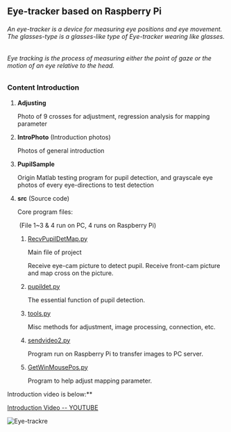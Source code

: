## Eye-tracker based on Raspberry Pi

###### An eye-tracker is a device for measuring eye positions and eye movement. The glasses-type is a glasses-like type of Eye-tracker wearing like glasses.

###### Eye tracking is the process of measuring either the point of gaze or the motion of an eye relative to the head. 

### Content Introduction

1. **Adjusting**

   Photo of 9 crosses for adjustment, regression analysis for mapping parameter

2. **IntroPhoto**  (Introduction photos)

   Photos of general introduction

3. **PupilSample**

   Origin Matlab testing program for pupil detection, and grayscale eye photos of every eye-directions to test detection

4. **src**  (Source code)

   Core program files:

   ​	(File 1~3 & 4 run on PC, 4 runs on Raspberry Pi)

   1. <u>RecvPupilDetMap.py</u>

      Main file of project

      Receive eye-cam picture to detect pupil. Receive front-cam picture and map cross on the picture.

   2. <u>pupildet.py</u>

      The essential function of pupil detection.

   3. <u>tools.py</u>

      Misc methods for adjustment, image processing, connection, etc.

   4. <u>sendvideo2.py</u>

      Program run on Raspberry Pi to transfer images to PC server.

   5. <u>GetWinMousePos.py</u>

      Program to help adjust mapping parameter.



Introduction video is below:**

[Introduction Video -- YOUTUBE](https://youtu.be/Bhi8Y2sCANM)

![Eye-trackre](D:\GitHub\eyetracker-raspberrypi\IntroPhoto\PortablePart.JPG)